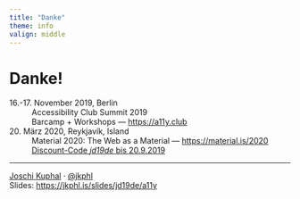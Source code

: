 ```yaml
---
title: "Danke"
theme: info
valign: middle
---
```

# Danke!

<dl class="static"> 
    <dt>16.-17. November 2019, Berlin</dt>
    <dd>Accessibility Club Summit 2019<br>Barcamp + Workshops — <a href="https://a11y.club/event/accessibility-club-summit-2019" target="_blank" rel="noopener">https://a11y.club</a></dd>
    <dt>20. März 2020, Reykjavík, Island</dt>
    <dd>Material 2020: The Web as a Material — <a href="https://material.is/2020" target="_blank" rel="noopener">https://material.is/2020</a><br/><a href="https://ti.to/material-conference/material-2020/discount/jd19de" target="_blank" rel="noreferrer">Discount-Code <em>jd19de</em> bis 20.9.2019</a></dd>
</dl>

---
<div class="p-author h-card">
<a href="https://jkphl.is" target="_blank" rel="me"><span class="p-given-name">Joschi</span> <span class="p-family-name">Kuphal</span></a> · <a href="https://twitter.com/jkphl" rel="me" target="_blank">@jkphl</a>
</div>
<div>
Slides: <a href="https://jkphl.is/slides/jd19de/a11y" target="_top" rel="noopener">https://jkphl.is/slides/jd19de/a11y</a>
</div>
